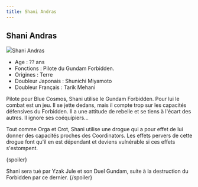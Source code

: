 ```yaml
---
title: Shani Andras
---
```


Shani Andras
------------

![](/images/stories/saga/gundamseed/images/shani/shani.jpg)Shani Andras   
- Age : ?? ans   
- Fonctions : Pilote du Gundam Forbidden.   
- Origines : Terre   
- Doubleur Japonais : Shunichi Miyamoto  
- Doubleur Français : Tarik Mehani


Pilote pour Blue Cosmos, Shani utilise le Gundam Forbidden. Pour lui le combat est un jeu. Il se jette dedans, mais il compte trop sur les capacités défensives du Forbidden. Il a une attitude de rebelle et se tiens à l'écart des autres. Il ignore ses coéquipiers...


Tout comme Orga et Crot, Shani utilise une drogue qui a pour effet de lui donner des capacités proches des Coordinators. Les effets pervers de cette drogue font qu'il en est dépendant et deviens vulnérable si ces effets s'estompent.



{spoiler}
  
  
Shani sera tué par Yzak Jule et son Duel Gundam, suite à la destruction du Forbidden par ce dernier.
{/spoiler}
